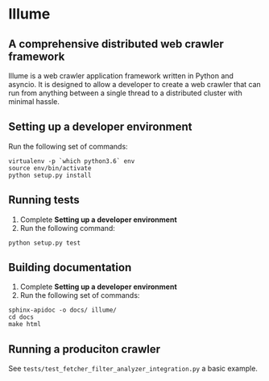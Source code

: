 Illume
======

A comprehensive distributed web crawler framework
-------------------------------------------------

Illume is a web crawler application framework written in Python and asyncio. It
is designed to allow a developer to create a web crawler that can run from
anything between a single thread to a distributed cluster with minimal hassle.

Setting up a developer environment
----------------------------------

Run the following set of commands:

```
virtualenv -p `which python3.6` env
source env/bin/activate
python setup.py install
```

Running tests
-------------

1. Complete **Setting up a developer environment**
2. Run the following command:

```
python setup.py test
```

Building documentation
----------------------

1. Complete **Setting up a developer environment**
2. Run the following set of commands:

```
sphinx-apidoc -o docs/ illume/
cd docs
make html
```

Running a produciton crawler
----------------------------

See `tests/test_fetcher_filter_analyzer_integration.py` a basic example.
